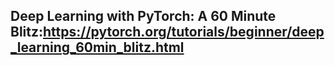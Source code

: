 ## Deep Learning with PyTorch: A 60 Minute Blitz:https://pytorch.org/tutorials/beginner/deep_learning_60min_blitz.html

